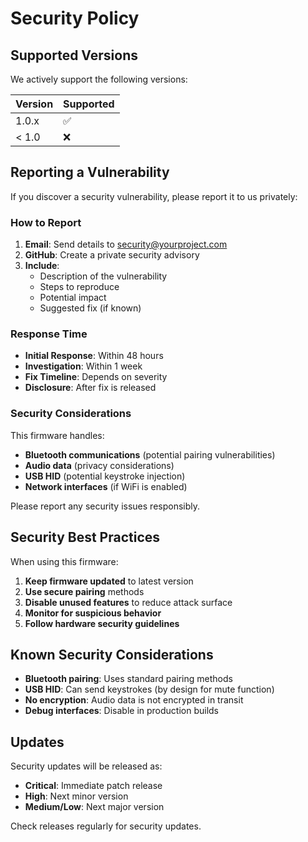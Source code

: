 # Security Policy

## Supported Versions

We actively support the following versions:

| Version | Supported          |
| ------- | ------------------ |
| 1.0.x   | :white_check_mark: |
| < 1.0   | :x:                |

## Reporting a Vulnerability

If you discover a security vulnerability, please report it to us privately:

### How to Report

1. **Email**: Send details to security@yourproject.com
2. **GitHub**: Create a private security advisory
3. **Include**: 
   - Description of the vulnerability
   - Steps to reproduce
   - Potential impact
   - Suggested fix (if known)

### Response Time

- **Initial Response**: Within 48 hours
- **Investigation**: Within 1 week
- **Fix Timeline**: Depends on severity
- **Disclosure**: After fix is released

### Security Considerations

This firmware handles:
- **Bluetooth communications** (potential pairing vulnerabilities)
- **Audio data** (privacy considerations)
- **USB HID** (potential keystroke injection)
- **Network interfaces** (if WiFi is enabled)

Please report any security issues responsibly.

## Security Best Practices

When using this firmware:

1. **Keep firmware updated** to latest version
2. **Use secure pairing** methods
3. **Disable unused features** to reduce attack surface
4. **Monitor for suspicious behavior**
5. **Follow hardware security guidelines**

## Known Security Considerations

- **Bluetooth pairing**: Uses standard pairing methods
- **USB HID**: Can send keystrokes (by design for mute function)
- **No encryption**: Audio data is not encrypted in transit
- **Debug interfaces**: Disable in production builds

## Updates

Security updates will be released as:
- **Critical**: Immediate patch release
- **High**: Next minor version
- **Medium/Low**: Next major version

Check releases regularly for security updates.
